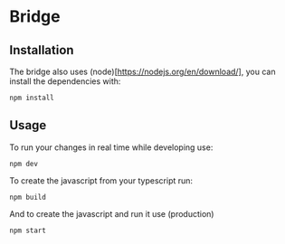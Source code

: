 # Bridge

## Installation

The bridge also uses (node)[https://nodejs.org/en/download/], you can install the dependencies with:

```
npm install 
```

## Usage 

To run your changes in real time while developing use:
```
npm dev
```


To create the javascript from your typescript run:
```
npm build
```

And to create the javascript and run it use (production) 
```
npm start
```
